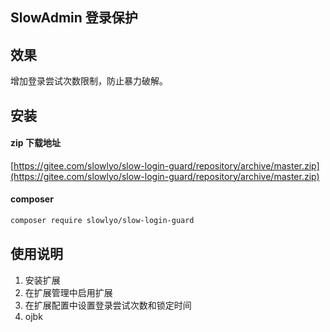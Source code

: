 ## SlowAdmin 登录保护

## 效果

增加登录尝试次数限制，防止暴力破解。

## 安装

#### zip 下载地址

[https://gitee.com/slowlyo/slow-login-guard/repository/archive/master.zip](https://gitee.com/slowlyo/slow-login-guard/repository/archive/master.zip)

#### composer

```bash
composer require slowlyo/slow-login-guard
```

## 使用说明

1. 安装扩展
2. 在扩展管理中启用扩展
3. 在扩展配置中设置登录尝试次数和锁定时间
4. ojbk
